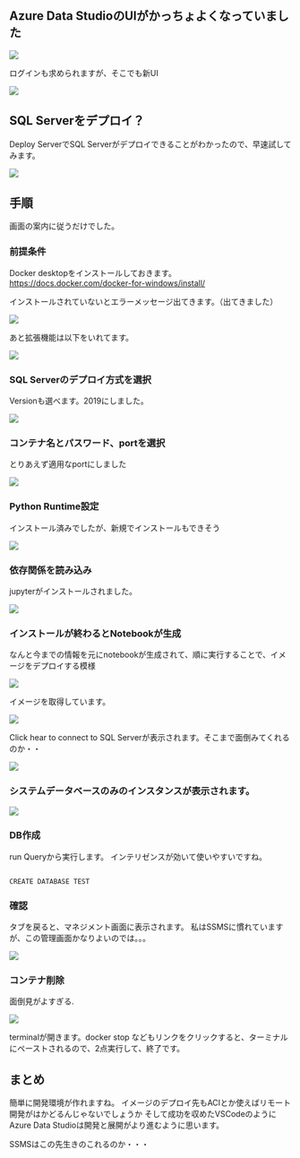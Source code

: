 ## Azure Data StudioのUIがかっちょよくなっていました

![](.media/0000.png)

ログインも求められますが、そこでも新UI

![](.media/000.png)

## SQL Serverをデプロイ？
Deploy ServerでSQL Serverがデプロイできることがわかったので、早速試してみます。

![](.media/02.png)

## 手順

画面の案内に従うだけでした。

### 前提条件

Docker desktopをインストールしておきます。
https://docs.docker.com/docker-for-windows/install/

インストールされていないとエラーメッセージ出てきます。（出てきました）

![](.media/01.png)

あと拡張機能は以下をいれてます。

![](.media/00.png)



### SQL Serverのデプロイ方式を選択

Versionも選べます。2019にしました。

![](.media/03.png)


### コンテナ名とパスワード、portを選択

とりあえず適用なportにしました

![](.media/04.png)

### Python Runtime設定

インストール済みでしたが、新規でインストールもできそう

![](.media/05.png)

### 依存関係を読み込み

jupyterがインストールされました。


![](.media/06.png)

### インストールが終わるとNotebookが生成

なんと今までの情報を元にnotebookが生成されて、順に実行することで、イメージをデプロイする模様

![](.media/07.png)

イメージを取得しています。

![](.media/08.png)

Click hear to connect to SQL Serverが表示されます。そこまで面倒みてくれるのか・・

![](.media/09.png)

### システムデータベースのみのインスタンスが表示されます。

![](.media/10.png)


### DB作成

run Queryから実行します。
インテリゼンスが効いて使いやすいですね。

```sql:sql

CREATE DATABASE TEST

```

### 確認

タブを戻ると、マネジメント画面に表示されます。
私はSSMSに慣れていますが、この管理画面かなりよいのでは。。。

![](.media/11.png)


### コンテナ削除

面倒見がよすぎる.

![](.media/12.png)

terminalが開きます。docker stop などもリンクをクリックすると、ターミナルにペーストされるので、2点実行して、終了です。


## まとめ

簡単に開発環境が作れますね。
イメージのデプロイ先もACIとか使えばリモート開発がはかどるんじゃないでしょうか
そして成功を収めたVSCodeのようにAzure Data Studioは開発と展開がより進むように思います。

SSMSはこの先生きのこれるのか・・・

